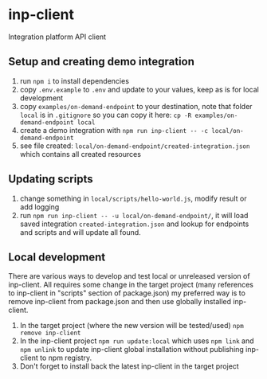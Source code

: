 # inp-client

Integration platform API client

## Setup and creating demo integration

1. run `npm i` to install dependencies
1. copy `.env.example` to `.env` and update to your values, keep as is for local development
1. copy `examples/on-demand-endpoint` to your destination, note that folder `local` is in `.gitignore` so you can copy it here: `cp -R examples/on-demand-endpoint local`   
1. create a demo integration with `npm run inp-client -- -c local/on-demand-endpoint`
1. see file created: `local/on-demand-endpoint/created-integration.json` which contains all created resources

## Updating scripts

1. change something in `local/scripts/hello-world.js`, modify result or add logging
1. run `npm run inp-client -- -u local/on-demand-endpoint/`, it will load saved integration `created-integration.json` and lookup for endpoints and scripts and will update all found.

## Local development

There are various ways to develop and test local or unreleased version of inp-client.
All requires some change in the target project (many references to inp-client in "scripts" section of package.json)
my preferred way is to remove inp-client from package.json and then use globally installed inp-client.

1. In the target project (where the new version will be tested/used) `npm remove inp-client`
1. In the inp-client project `npm run update:local` which uses `npm link` and `npm unlink` to update inp-client global installation without publishing inp-client to npm registry.
1. Don't forget to install back the latest inp-client in the target project